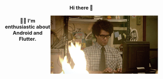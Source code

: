 ### <div align="center">Hi there 👋</div>

<img width="70%" align="right" src="https://github.com/hixtrik/hixtrik/blob/main/res/itcrowd.gif" alt="Gif" />

### <div align="center">👨‍💻 I'm enthusiastic about Android and Flutter.</div>  
<br/>

<!--
**hixtrik/hixtrik** is a ✨ _special_ ✨ repository because its `README.md` (this file) appears on your GitHub profile.

Here are some ideas to get you started:

- 🔭 I’m currently working on ...
- 🌱 I’m currently learning ...
- 👯 I’m looking to collaborate on ...
- 🤔 I’m looking for help with ...
- 💬 Ask me about ...
- 📫 How to reach me: ...
- 😄 Pronouns: ...
- ⚡ Fun fact: ...
-->

